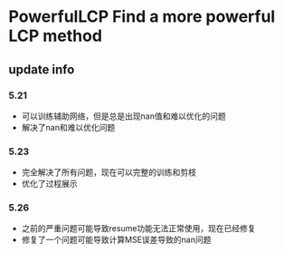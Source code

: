 # PowerfulLCP Find a more powerful LCP method
## update info
### 5.21
* 可以训练辅助网络，但是总是出现nan值和难以优化的问题
* 解决了nan和难以优化问题
### 5.23
* 完全解决了所有问题，现在可以完整的训练和剪枝
* 优化了过程展示
### 5.26
* 之前的严重问题可能导致resume功能无法正常使用，现在已经修复
* 修复了一个问题可能导致计算MSE误差导致的nan问题
